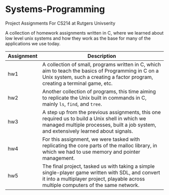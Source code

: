 # Systems-Programming
Project Assignments For CS214 at Rutgers Univserity

A collection of homework assignments written in C, where we learned about low level unix systems and how they work as the base for many of the applications we use today.

| Assignment | Description                                                                                                                                                                            |
|------------|-------------------------------------------|
| hw1        | A collection of small, programs written in C, which aim to teach the basics of Programming in C on a Unix system, such a creating a factor program, creating a terminal                  game, etc. |
| hw2        | Another collection of programs, this time aiming to replicate the Unix built in commands in C, mainly `ls`, `find`, and `tree`. |
| hw3        | A step up from the previous assignments, this one required us to build a Unix shell in which we managed multiple processes, built a job system, and extensively learned                  about signals. |
| hw4        | For this assignment, we were tasked with replicating the core parts of the malloc library, in which we had to use memory and pointer management. |
| hw5        | The final project, tasked us with taking a simple single-player game written with SDL, and convert it into a multiplayer project, playable across multiple computers of                  the same network. |
